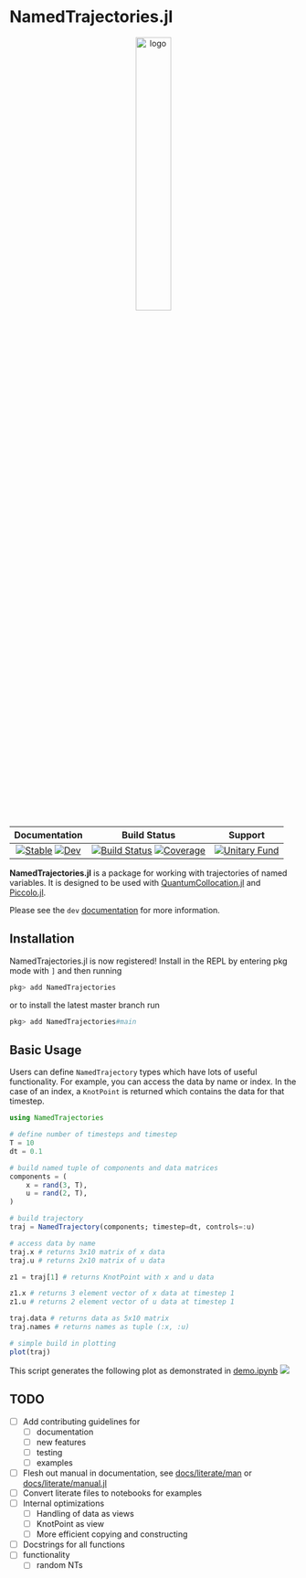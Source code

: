 # NamedTrajectories.jl

<div align="center"> <a href="https://github.com/kestrelquantum/Piccolo.jl">
    <img src="assets/logo.svg" alt="logo" width="35%"/>
</a> </div>

<div align="center">

| **Documentation** | **Build Status** | **Support** |
|:-----------------:|:----------------:| :----------:|
| [![Stable](https://img.shields.io/badge/docs-stable-blue.svg)](https://kestrelquantum.github.io/NamedTrajectories.jl/stable/) [![Dev](https://img.shields.io/badge/docs-dev-blue.svg)](https://kestrelquantum.github.io/NamedTrajectories.jl/dev/) | [![Build Status](https://github.com/kestrelquantum/NamedTrajectories.jl/actions/workflows/CI.yml/badge.svg?branch=main)](https://github.com/kestrelquantum/NamedTrajectories.jl/actions/workflows/CI.yml?query=branch%3Amain) [![Coverage](https://codecov.io/gh/kestrelquantum/NamedTrajectories.jl/branch/main/graph/badge.svg)](https://codecov.io/gh/kestrelquantum/NamedTrajectories.jl)| [![Unitary Fund](https://img.shields.io/badge/Supported%20By-Unitary%20Fund-FFFF00.svg)](https://unitary.fund)

</div>

**NamedTrajectories.jl** is a package for working with trajectories of named variables. It is designed to be used with [QuantumCollocation.jl](https://github.com/kestrelquantum/QuantumCollocation.jl) and [Piccolo.jl](https://github.com/kestrelquantum/Piccolo.jl).

Please see the `dev` [documentation](https://kestrelquantum.github.io/NamedTrajectories.jl/dev/) for more information.

## Installation

NamedTrajectories.jl is now registered! Install in the REPL by entering pkg mode with `]` and then running 

```julia
pkg> add NamedTrajectories
```

or to install the latest master branch run

```julia
pkg> add NamedTrajectories#main
```


## Basic Usage

Users can define `NamedTrajectory` types which have lots of useful functionality. For example, you can access the data by name or index.  In the case of an index, a `KnotPoint` is returned which contains the data for that timestep.

```julia
using NamedTrajectories

# define number of timesteps and timestep
T = 10
dt = 0.1

# build named tuple of components and data matrices
components = (
    x = rand(3, T),
    u = rand(2, T),
)

# build trajectory
traj = NamedTrajectory(components; timestep=dt, controls=:u)

# access data by name
traj.x # returns 3x10 matrix of x data
traj.u # returns 2x10 matrix of u data

z1 = traj[1] # returns KnotPoint with x and u data

z1.x # returns 3 element vector of x data at timestep 1
z1.u # returns 2 element vector of u data at timestep 1

traj.data # returns data as 5x10 matrix
traj.names # returns names as tuple (:x, :u)

# simple build in plotting
plot(traj)
```

This script generates the following plot as demonstrated in [demo.ipynb](examples/demo.ipynb)
![](examples/demo.png)


## TODO

- [ ] Add contributing guidelines for
  - [ ] documentation
  - [ ] new features
  - [ ] testing
  - [ ] examples
- [ ] Flesh out manual in documentation, see [docs/literate/man](docs/literate/man) or [docs/literate/manual.jl](docs/literate/manual.jl)
- [ ] Convert literate files to notebooks for examples
- [ ] Internal optimizations
  - [ ] Handling of data as views
  - [ ] KnotPoint as view
  - [ ] More efficient copying and constructing
- [ ] Docstrings for all functions
- [ ] functionality
  - [ ] random NTs
